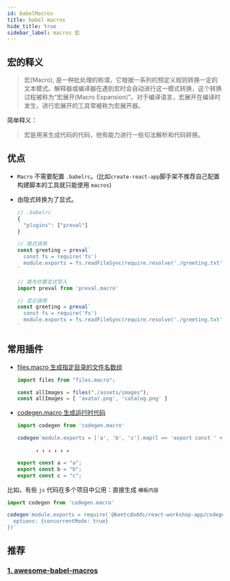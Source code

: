 ```yaml
---
id: babelMacros
title: babel macros
hide_title: true
sidebar_label: macros 宏
---
```


## 宏的释义

> 宏(Macro), 是一种批处理的称谓，它根据一系列的预定义规则转换一定的文本模式。解释器或编译器在遇到宏时会自动进行这一模式转换，这个转换过程被称为“宏展开(Macro Expansion)”。对于编译语言，宏展开在编译时发生，进行宏展开的工具常被称为宏展开器。

简单释义：

> 宏是用来生成代码的代码，他有能力进行一些句法解析和代码转换。

## 优点

- `Macro` 不需要配置 `.babelrc`。(比如`create-react-app`脚手架不推荐自己配置构建脚本的工具就只能使用 `macros`)
- 由隐式转换为了显式。

  ```js title="plugin的形式"
  // .babelrc
  {
    "plugins": ["preval"]
  }

  // 隐式调用
  const greeting = preval`
    const fs = require('fs')
    module.exports = fs.readFileSync(require.resolve('./greeting.txt'), 'utf8')
  `
  ```

  ```js title="macros的形式
  // 首先你要显式导入
  import preval from 'preval.macro'

  // 显示调用
  const greeting = preval`
    const fs = require('fs')
    module.exports = fs.readFileSync(require.resolve('./greeting.txt'), 'utf8')
  `
  ```

## 常用插件

- [files.macro 生成指定目录的文件名数组](https://github.com/ridermansb/files.macro)

  ```js
  import files from "files.macro";

  const allImages = files("./assets/images");
  const allImages = [ 'avatar.png', 'catalog.png' ]
  ```

- [codegen.macro 生成运行时代码](https://github.com/kentcdodds/codegen.macro)

  ```js
  import codegen from 'codegen.macro'

  codegen`module.exports = ['a', 'b', 'c'].map(l => 'export const ' + l + ' = ' + JSON.stringify(l)).join(';')`

        ↓ ↓ ↓ ↓ ↓ ↓

  export const a = "a";
  export const b = "b";
  export const c = "c";
  ```

比如，有些 `js` 代码在多个项目中公用：直接生成 `模板内容`

  ```js
  import codegen from 'codegen.macro'

  codegen`module.exports = require('@kentcdodds/react-workshop-app/codegen')({
    options: {concurrentMode: true}
  })`
  ```

## 推荐

### [1. awesome-babel-macros](https://github.com/jgierer12/awesome-babel-macros)
